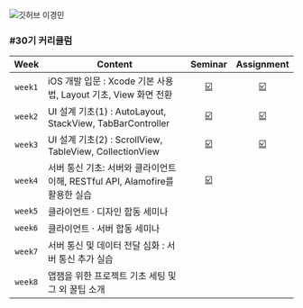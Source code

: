 ![깃허브 이경민](https://user-images.githubusercontent.com/61109660/160549832-e9c255d7-01fd-4c2c-a0ab-4193b77ac742.png)

### #30기 커리큘럼
| Week | Content | Seminar | Assignment |
|:----:|-----|:----:|:----:|
| `week1` | iOS 개발 입문 : Xcode 기본 사용법, Layout 기초, View 화면 전환 | [☑️](https://github.com/30th-THE-SOPT-iOS-Part/LeeKyoungMin/tree/main/seminar/seminar/week1) | [☑️](https://github.com/30th-THE-SOPT-iOS-Part/LeeKyoungMin/pull/6) |
| `week2` | UI 설계 기초(1) : AutoLayout, StackView, TabBarController | [☑️](https://github.com/30th-THE-SOPT-iOS-Part/LeeKyoungMin/pull/13) | [☑️](https://github.com/30th-THE-SOPT-iOS-Part/LeeKyoungMin/pull/19) |
| `week3` | UI 설계 기초(2) : ScrollView, TableView, CollectionView | [☑️](https://github.com/30th-THE-SOPT-iOS-Part/LeeKyoungMin/tree/main/seminar/seminar/week3) | [☑️](https://github.com/30th-THE-SOPT-iOS-Part/LeeKyoungMin/pull/24) |
| `week4` | 서버 통신 기초: 서버와 클라이언트 이해, RESTful API, Alamofire를 활용한 실습 | [☑️](https://github.com/30th-THE-SOPT-iOS-Part/LeeKyoungMin/tree/main/seminar/seminar/week4) |  |
| `week5` | 클라이언트 · 디자인 합동 세미나 |  |  |
| `week6` | 클라이언트 · 서버 합동 세미나 |  |  |
| `week7` | 서버 통신 및 데이터 전달 심화 : 서버 통신 추가 실습 |  |  |
| `week8` | 앱잼을 위한 프로젝트 기초 세팅 및 그 외 꿀팁 소개 |  |  |

